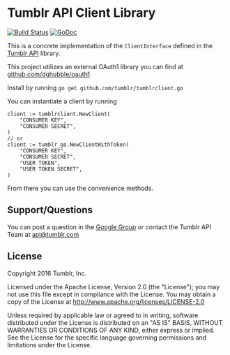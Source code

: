# Tumblr API Client Library

[![Build Status](https://travis-ci.org/tumblr/tumblrclient.go.svg?branch=master)](https://travis-ci.org/tumblr/tumblrclient.go) [![GoDoc](https://godoc.org/github.com/tumblr/tumblrclient.go?status.svg)](https://godoc.org/github.com/tumblr/tumblrclient.go)

This is a concrete implementation of the `ClientInterface` defined in the [Tumblr API](https://github.com/tumblr/tumblr.go) library.

This project utilizes an external OAuth1 library you can find at [github.com/dghubble/oauth1](https://github.com/dghubble/oauth1) 

Install by running `go get github.com/tumblr/tumblrclient.go`

You can instantiate a client by running

```
client := tumblrclient.NewClient(
    "CONSUMER KEY",
    "CONSUMER SECRET",
)
// or
client := tumblr_go.NewClientWithToken(
    "CONSUMER KEY",
    "CONSUMER SECRET",
    "USER TOKEN",
    "USER TOKEN SECRET",
)
```

From there you can use the convenience methods.

## Support/Questions
You can post a question in the [Google Group](https://groups.google.com/forum/#!forum/tumblr-api) or contact the Tumblr API Team at [api@tumblr.com](mailto:api@tumblr.com)

## License

Copyright 2016 Tumblr, Inc.

Licensed under the Apache License, Version 2.0 (the "License");
you may not use this file except in compliance with the License.
You may obtain a copy of the License at http://www.apache.org/licenses/LICENSE-2.0

Unless required by applicable law or agreed to in writing, software
distributed under the License is distributed on an "AS IS" BASIS,
WITHOUT WARRANTIES OR CONDITIONS OF ANY KIND, either express or implied.
See the License for the specific language governing permissions and
limitations under the License.
